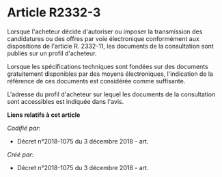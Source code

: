# Article R2332-3

Lorsque l'acheteur décide d'autoriser ou imposer la transmission des candidatures ou des offres par voie électronique
conformément aux dispositions de l'article R. 2332-11, les documents de la consultation sont publiés sur un profil
d'acheteur.

Lorsque les spécifications techniques sont fondées sur des documents gratuitement disponibles par des moyens électroniques,
l'indication de la référence de ces documents est considérée comme suffisante.

L'adresse du profil d'acheteur sur lequel les documents de la consultation sont accessibles est indiquée dans l'avis.

**Liens relatifs à cet article**

_Codifié par_:

  - Décret n°2018-1075 du 3 décembre 2018 - art.

_Créé par_:

  - Décret n°2018-1075 du 3 décembre 2018 - art.

